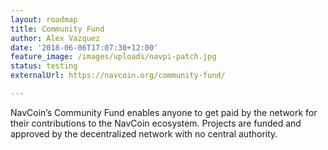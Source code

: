 ```yaml
---
layout: roadmap
title: Community Fund
author: Alex Vazquez
date: '2018-06-06T17:07:30+12:00'
feature_image: /images/uploads/navpi-patch.jpg
status: testing
externalUrl: https://navcoin.org/community-fund/

---
```


NavCoin’s Community Fund enables anyone to get paid by the network for their contributions to the NavCoin ecosystem. Projects are funded and approved by the decentralized network with no central&nbsp;authority.
